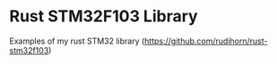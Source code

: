 # Rust STM32F103 Library
Examples of my rust STM32 library (https://github.com/rudihorn/rust-stm32f103)
